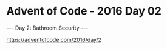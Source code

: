 # Advent of Code - 2016 Day 02

--- Day 2: Bathroom Security ---

https://adventofcode.com/2016/day/2
